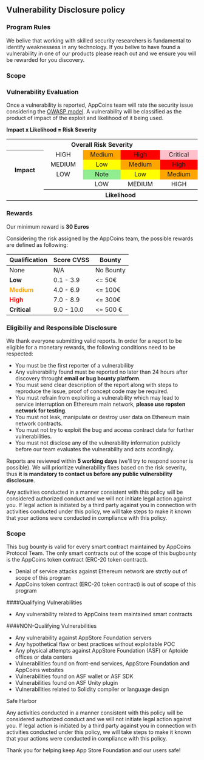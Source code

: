 ## Vulnerability Disclosure policy

### Program Rules

We belive that working with skilled security researchers is fundamental to identify weaknessess in any technology. If you belive to have found a vulnerability in one of our products please reach out and we ensure you will be rewarded for you discovery.

### Scope

### Vulnerability Evaluation

Once a vulnerability is reported, AppCoins team will rate the security issue considering the [OWASP model](https://www.owasp.org/index.php/OWASP_Risk_Rating_Methodology). A vulnerability will be classified as the product of impact of the exploit and likelihood of it being used.

**Impact x Likelihood = Risk Severity**


<table>
<tbody><tr>
<th colspan="5" align="center">Overall Risk Severity</th>
</tr>
<tr>
<th rowspan="4" width="15%" align="center">Impact</th>
<td width="15%" align="center">HIGH</td>
<td width="15%" bgcolor="orange" align="center">Medium</td>
<td width="15%" bgcolor="red" align="center">High</td>
<td width="15%" bgcolor="pink" align="center">Critical</td>
</tr>
<tr>
<td align="center">MEDIUM</td>
<td bgcolor="yellow" align="center">Low</td>
<td bgcolor="orange" align="center">Medium</td>
<td bgcolor="red" align="center">High</td>
</tr>
<tr>
<td align="center">LOW</td>
<td bgcolor="lightgreen" align="center">Note</td>
<td bgcolor="yellow" align="center">Low</td>
<td bgcolor="orange" align="center">Medium</td>
</tr>
<tr>
<td align="center">&nbsp;</td>
<td align="center">LOW</td>
<td align="center">MEDIUM</td>
<td align="center">HIGH</td>
</tr>
<tr>
<td align="center">&nbsp;</td>
<th colspan="4" align="center">Likelihood</th>
</tr>
</tbody>
</table>

### Rewards

Our minimum reward is **30 Euros**

Considering the risk assigned by the AppCoins team, the possible rewards are defined as following:
<table>
<thead><tr><th>Qualification</th>
<th>Score CVSS</th>
<th>Bounty</th>
</tr></thead><tbody><tr><td>None</td>
<td>N/A</td>
<td>No Bounty</td>
</tr><tr><td style="font: lightgreen"><span ><strong>Low</strong></span></td>
<td>0.1 - 3.9</td>
<td>&lt;= 50€</td>
</tr><tr><td><span style="color:#FFA500;"><strong>Medium</strong></span></td>
<td>4.0 - 6.9</td>
<td>&lt;= 100€</td>
</tr><tr><td><span style="color:#FF0000;"><strong>High</strong></span></td>
<td>7.0 - 8.9</td>
<td>&lt;= 300€</td>
</tr><tr><td><strong>Critical</strong></td>
<td>9.0 - 10.0</td>
<td>&lt;= 500 €</td>
</tr></tbody>
</table>


### Eligibiliy and Responsible Disclosure

We thank everyone submitting valid reports. In order for a report to be eligible for a monetary rewards, the following conditions need to be respected:
 - You must be the first reporter of a vulnerabiliby
 - Any vulnerability found must be reported no later than 24 hours after discovery throught **email or bug bounty platform**.
 - You must send clear description of the report along with steps to reproduce the issue, proof of concept code may be required.
 - You must refrain from exploiting a vulnerability which may lead to service interruption on Ethereum main network, **please use ropsten network for testing**.
 - You must not leak, manipulate or destroy user data on Ethereum main network contracts.
 - You must not try to exploit the bug and access contract data for further vulnerabilities.
 - You must not disclose any of the vulnerability information publicly before our team evaluates the vulnerability and acts acordingly.

Reports are reviewed within **5 working days** (we'll try to respond sooner is possible).
We will prioritize vulnerability fixes based on the risk severity, thus **it is mandatory to contact us before any public vulnerability disclosure**. 

Any activities conducted in a manner consistent with this policy will be considered authorized conduct and we will not initiate legal action against you. If legal action is initiated by a third party against you in connection with activities conducted under this policy, we will take steps to make it known that your actions were conducted in compliance with this policy. 

### Scope
This bug bounty is valid for every smart contract maintained by AppCoins Protocol Team.
The only smart contracts out of the scope of this bugbounty is the AppCoins token contract (ERC-20 token contract).
- Denial of service attacks against Ethereum network are strctly out of scope of this program
- AppCoins token contract (ERC-20 token contract) is out of scope of this program

####Qualifying Vulnerabilities
 - Any vulnerability related to AppCoins team maintained smart contracts

####NON-Qualifying Vulnerabilities
 - Any vulnerability against AppStore Foundation servers
 - Any hypothetical flaw or best practices without exploitable POC
 - Any physical attempts against AppStore Foundation (ASF) or Aptoide offices or data centers
 - Vulnerabilities found on front-end services, AppStore Foundation and AppCoins websites
 - Vulnerabilities found on ASF wallet or ASF SDK
 - Vulnerabilities found on ASF Unity plugin
 - Vulnerabilities related to Solidity compiler or language design


Safe Harbor

Any activities conducted in a manner consistent with this policy will be considered authorized conduct and we will not initiate legal action against you. If legal action is initiated by a third party against you in connection with activities conducted under this policy, we will take steps to make it known that your actions were conducted in compliance with this policy.

Thank you for helping keep App Store Foundation and our users safe!